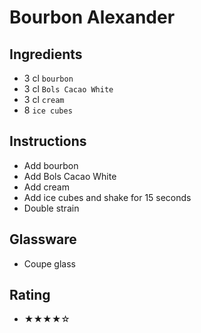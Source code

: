 # Bourbon Alexander

## Ingredients
- 3 cl `bourbon`
- 3 cl `Bols Cacao White`
- 3 cl `cream`
- 8 `ice cubes`

## Instructions
- Add bourbon
- Add Bols Cacao White
- Add cream
- Add ice cubes and shake for 15 seconds
- Double strain

## Glassware
- Coupe glass

## Rating
- ★★★★☆